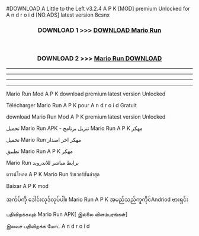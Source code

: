 #DOWNLOAD A Little to the Left v3.2.4 A P K [MOD] premium Unlocked for A n d r o i d [NO.ADS] latest version 8csnx 



<div align="center">

<h3>DOWNLOAD 1 >>> <a href="https://downloadmod1.web.app/?judul=Mario Run ">DOWNLOAD Mario Run </a></h3><br>

<h3>DOWNLOAD 2 >>> <a href="https://downloadmod1.web.app/?judul=Mario Run ">Mario Run  DOWNLOAD </a></h3>

</div>


----------------------------------------------------------

----------------------------------------------------------

----------------------------------------------------------

----------------------------------------------------------


Mario Run  Mod A P K download premium latest version Unlocked

Télécharger Mario Run  A P K pour A n d r o i d Gratuit

download Mario Run  Mod A P K premium latest version Unlocked

تحميل Mario Run  APK - تنزيل برنامج Mario Run  A P K مهكر

تحميل Mario Run  مهكر اخر اصدار

تطبيق Mario Run  A P K مهكر

Mario Run  برابط مباشر للاندرويد

ดาวน์โหลด A P K Mario Run  รับเวอร์ชันล่าสุด

Baixar A P K mod

အက်ပ်ကို ဒေါင်းလုဒ်လုပ်ပါ။ Mario Run  A P K အမည်သည်ကူကိုင်Andriod ဗားရှင်း

பதிவிறக்கவும் Mario Run  APK[ இல்லை விளம்பரங்கள்] 
 
இலவச பதிவிறக்க மோட் A n d r o i d



